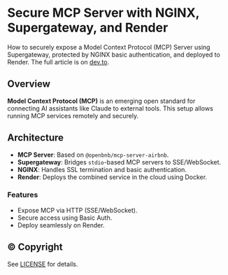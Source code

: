 # Secure MCP Server with NGINX, Supergateway, and Render

How to securely expose a Model Context Protocol (MCP) Server using Supergateway, protected by NGINX basic authentication, and deployed to Render. The full article is on [dev.to](https://dev.to/datitran/secure-mcp-server-with-nginx-supergateway-render-dej-temp-slug-2016036).

## Overview

**Model Context Protocol (MCP)** is an emerging open standard for connecting AI assistants like Claude to external tools. This setup allows running MCP services remotely and securely.

## Architecture

- **MCP Server**: Based on `@openbnb/mcp-server-airbnb`.
- **Supergateway**: Bridges `stdio`-based MCP servers to SSE/WebSocket.
- **NGINX**: Handles SSL termination and basic authentication.
- **Render**: Deploys the combined service in the cloud using Docker.

### Features

- Expose MCP via HTTP (SSE/WebSocket).
- Secure access using Basic Auth.
- Deploy seamlessly on Render.

## © Copyright

See [LICENSE](LICENSE) for details.
